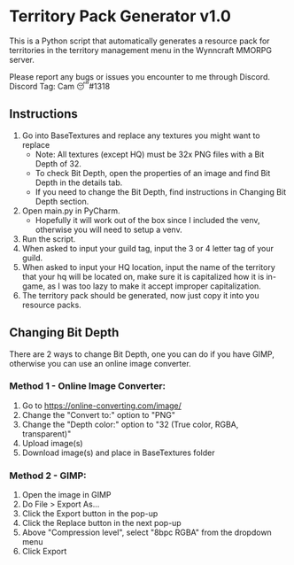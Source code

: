 # Territory Pack Generator v1.0

This is a Python script that automatically generates a resource pack for territories
in the territory management menu in the Wynncraft MMORPG server.

Please report any bugs or issues you encounter to me through Discord.
Discord Tag: Cam 😴#1318

## Instructions

1. Go into BaseTextures and replace any textures you might want to replace
	- Note: All textures (except HQ) must be 32x PNG files with a Bit Depth of 32.
	- To check Bit Depth, open the properties of an image and find Bit Depth in the details tab. 
	- If you need to change the Bit Depth, find instructions in Changing Bit Depth section.
2. Open main.py in PyCharm.
	- Hopefully it will work out of the box since I included the venv, otherwise you will need to setup a venv.
3. Run the script.
4. When asked to input your guild tag, input the 3 or 4 letter tag of your guild.
5. When asked to input your HQ location, input the name of the territory that your hq will be located on, make sure it is capitalized how it is in-game, as I was too lazy to make it accept improper capitalization.
6. The territory pack should be generated, now just copy it into you resource packs.

## Changing Bit Depth

There are 2 ways to change Bit Depth, one you can do if you have GIMP, otherwise you can use an online image converter. 

### Method 1 - Online Image Converter:
1. Go to https://online-converting.com/image/
2. Change the "Convert to:" option to "PNG"
3. Change the "Depth color:" option to "32 (True color, RGBA, transparent)"
4. Upload image(s)
5. Download image(s) and place in BaseTextures folder

### Method 2 - GIMP:
1. Open the image in GIMP
2. Do File > Export As...
3. Click the Export button in the pop-up
4. Click the Replace button in the next pop-up
5. Above "Compression level", select "8bpc RGBA" from the dropdown menu
6. Click Export
